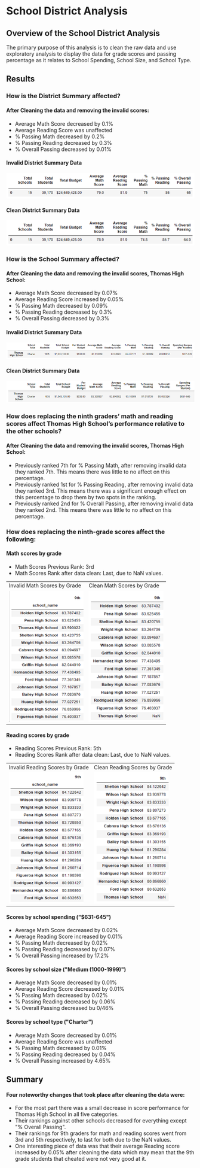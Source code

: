 # School District Analysis

## Overview of the School District Analysis
The primary purpose of this analysis is to clean the raw data and use exploratory analysis to display the data for grade scores and passing percentage as it relates to School Spending, School Size, and School Type.
 
## Results
### How is the District Summary affected?
#### After Cleaning the data and removing the invalid scores:
- Average Math Score decreased by 0.1%
- Average Reading Score was unaffected
- % Passing Math decreased by 0.2%
- % Passing Reading decreased by 0.3%
- % Overall Passing decreased by 0.01%

<space>

#### Invalid District Summary Data
![Invalid District Summary Data](https://github.com/pminor87/School_District_Analysis/blob/main/Resources/Invalid%20District%20Summary%20Data.PNG)

#### Clean District Summary Data
![Clean District Summary Data](https://github.com/pminor87/School_District_Analysis/blob/main/Resources/Clean%20District%20Summary%20Data.PNG)

<space>

### How is the School Summary affected?
#### After Cleaning the data and removing the invalid scores, Thomas High School:
- Average Math Score decreased by 0.07%
- Average Reading Score increased by 0.05%
- % Passing Math decreased by 0.09%
- % Passing Reading decreased by 0.3%
- % Overall Passing decreased by 0.3%

#### Invalid District Summary Data
![Invalid School Summary Data](https://github.com/pminor87/School_District_Analysis/blob/main/Resources/Invalid%20School%20Summary%20Data.PNG)

#### Clean District Summary Data
![Clean School Summary Data](https://github.com/pminor87/School_District_Analysis/blob/main/Resources/Clean%20School%20Summary%20Data.PNG)

<space>

### How does replacing the ninth graders’ math and reading scores affect Thomas High School’s performance relative to the other schools?
#### After Cleaning the data and removing the invalid scores, Thomas High School:
- Previously ranked 7th for % Passing Math, after removing invalid data they ranked 7th. This means there was little to no affect on this percentage.
- Previously ranked 1st for % Passing Reading, after removing invalid data they ranked 3rd. This means there was a significant enough effect on this percentage to drop them by two spots in the ranking.
- Previously ranked 2nd for % Overall Passing, after removing invalid data they ranked 2nd. This means there was little to no affect on this percentage.

<space>

### How does replacing the ninth-grade scores affect the following:
#### Math scores by grade
- Math Scores Previous Rank: 3rd
- Math Scores Rank after data clean: Last, due to NaN values.
<table>
  <tr>
    <td>Invalid Math Scores by Grade</td>
     <td>Clean Math Scores by Grade</td>
  </tr>
  <tr>
    <td><img src="Resources/Invalid Math Scores by Grade.PNG" width=200 height=350></td>
    <td><img src="Resources/Clean Math Scores by Grade.PNG" width=200 height=350></td>
  </tr>
 </table>
 
 <space>
 
 #### Reading scores by grade
- Reading Scores Previous Rank: 5th
- Reading Scores Rank after data clean: Last, due to NaN values.
<table>
  <tr>
    <td>Invalid Reading Scores by Grade</td>
     <td>Clean Reading Scores by Grade</td>
  </tr>
  <tr>
    <td><img src="Resources/Invalid Reading Scores by Grade.PNG" width=200 height=350></td>
    <td><img src="Resources/Clean Reading Scores by Grade.PNG" width=200 height=350></td>
  </tr>
 </table>

<space>

#### Scores by school spending ("$631-645")
- Average Math Score decreased by 0.02%
- Average Reading Score increased by 0.01%
- % Passing Math decreased by 0.02%
- % Passing Reading decreased by 0.07%
- % Overall Passing increased by 17.2%

<space>

#### Scores by school size ("Medium (1000-1999)")
- Average Math Score decreased by 0.01%
- Average Reading Score decreased by 0.01%
- % Passing Math decreased by 0.02%
- % Passing Reading decreased by 0.06%
- % Overall Passing decreased bu 0/46%

<space>

#### Scores by school type ("Charter")
- Average Math Score decreased by 0.01%
- Average Reading Score was unaffected
- % Passing Math decreased by 0.01%
- % Passing Reading decreased by 0.04%
- % Overall Passing increased by 4.65%

<space><space>
<space><space>

## Summary
#### Four noteworthy changes that took place after cleaning the data were:
- For the most part there was a small decrease in score performance for Thomas High School in all five categories.
- Their rankings against other schools decreased for everything except "% Overall Passing".
- Their rankings for 9th graders for math and reading scores went from 3rd and 5th respectively, to last for both due to the NaN values.
- One interesting piece of data was that their average Reading score increased by 0.05% after cleaning the data which may mean that the 9th grade students that cheated were not very good at it.